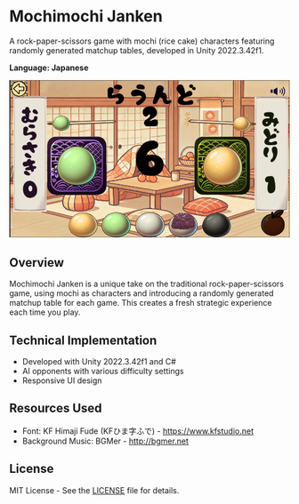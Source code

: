# Mochimochi Janken

A rock-paper-scissors game with mochi (rice cake) characters featuring randomly generated matchup tables, developed in Unity 2022.3.42f1.

**Language: Japanese**

![Gameplay Screenshot](screenshot/screenshot.png)

## Overview
Mochimochi Janken is a unique take on the traditional rock-paper-scissors game, using mochi as characters and introducing a randomly generated matchup table for each game. This creates a fresh strategic experience each time you play.


## Technical Implementation
- Developed with Unity 2022.3.42f1 and C#
- AI opponents with various difficulty settings
- Responsive UI design

## Resources Used
- Font: KF Himaji Fude (KFひま字ふで) - https://www.kfstudio.net
- Background Music: BGMer - http://bgmer.net

## License
MIT License - See the [LICENSE](LICENSE) file for details.
